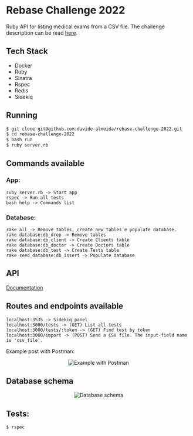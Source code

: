 # Rebase Challenge 2022

Ruby API for listing medical exams from a CSV file.
The challenge description can be read [here](instructions.md).

## Tech Stack

* Docker
* Ruby
* Sinatra
* Rspec
* Redis
* Sidekiq

## Running

```bash
$ git clone git@github.com:davide-almeida/rebase-challenge-2022.git
$ cd rebase-challenge-2022
$ bash run
$ ruby server.rb
```

## Commands available
### App:
```
ruby server.rb -> Start app
rspec -> Run all tests
bash help -> Commands list
```

### Database:
```
rake all -> Remove tables, create new tables e populate database.
rake database:db_drop -> Remove tables
rake database:db_client -> Create Clients table
rake database:db_doctor -> Create Doctors table
rake database:db_test -> Create Tests table
rake seed_database:db_insert -> Populate database
```

## API
[Documentation](api.md)

## Routes and endpoints available

```
localhost:3535 -> Sidekiq panel
localhost:3000/tests -> (GET) List all tests
localhost:3000/tests/:token -> (GET) Find test by token
localhost:3000/import -> (POST) Send a CSV file. The input-field name is 'csv_file'.
```
Example post with Postman:

<p align="center">
  <img src="https://user-images.githubusercontent.com/85287720/179868493-26dc7582-e542-4f1f-9455-335d66fcb81e.png" alt="Example with Postman"/>
</p>

## Database schema

<p align="center">
  <img src="https://user-images.githubusercontent.com/85287720/179990821-42aea367-47d6-4945-b145-26ad17cb48e4.png" alt="Database schema"/>
</p>

## Tests:

```bash
$ rspec
```
